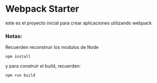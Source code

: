 # Webpack Starter

este es el proyecto inicial para crear aplicaciones utilizando webpack

### Notas:

Recuerden reconstruir los modulos de Node
```
npm install
```
y para construir el build, recuerden:
```
npm run build
```
